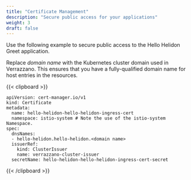 ```yaml
---
title: "Certificate Management"
description: "Secure public access for your applications"
weight: 3
draft: false
---
```


Use the following example to secure public access to the Hello Helidon Greet application.

Replace _domain name_ with the Kubernetes cluster domain used in Verrazzano. This ensures that you have a fully-qualified domain name for host entries in the resources.

{{< clipboard >}}
<div class="highlight">

```
apiVersion: cert-manager.io/v1
kind: Certificate
metadata:
  name: hello-helidon-hello-helidon-ingress-cert
  namespace: istio-system # Note the use of the istio-system Namespace.
spec:
  dnsNames:
  - hello-helidon.hello-helidon.<domain name>
  issuerRef:
    kind: ClusterIssuer
    name: verrazzano-cluster-issuer
  secretName: hello-helidon-hello-helidon-ingress-cert-secret
```
</div>
{{< /clipboard >}}
